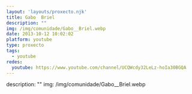 ```yaml
---
layout: 'layouts/proxecto.njk'
title: Gabo  Briel
description: ""
img: /img/comunidade/Gabo__Briel.webp
date: 2013-10-12 10:02:02
platform: youtube
type: proxecto
tags:
  - youtube
redes:
  youtube: https://www.youtube.com/channel/UCQWcdy32LeLz-hoIa30BGQA
---
```

description: ""
img: /img/comunidade/Gabo__Briel.webp
